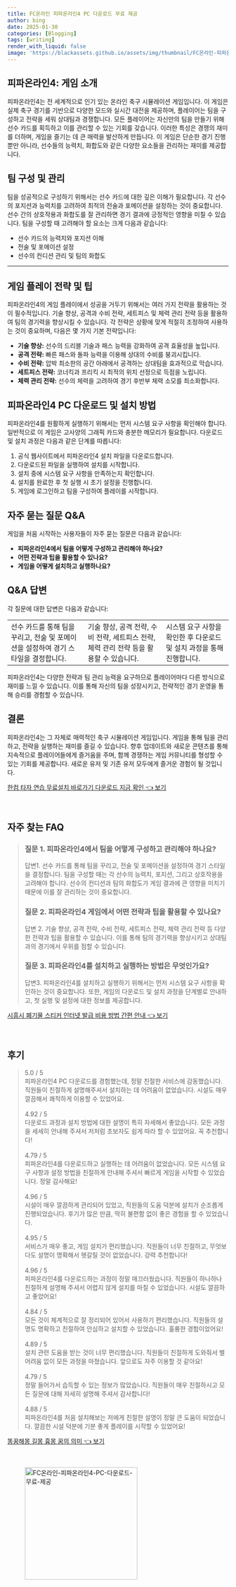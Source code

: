 ```yaml
---
title: FC온라인 피파온라인4 PC 다운로드 무료 제공
author: bing
date: 2025-01-30
categories: [Blogging]
tags: [writing]
render_with_liquid: false
image: 'https://blackassets.github.io/assets/img/thumbnail/FC온라인-피파온라인4-PC-다운로드-무료-제공.webp'
---
```



<h2 id='피파온라인4_게임소개'>피파온라인4: 게임 소개</h2>

<p>피파온라인4는 전 세계적으로 인기 있는 온라인 축구 시뮬레이션 게임입니다. 이 게임은 실제 축구 경기를 기반으로 다양한 모드와 실시간 대전을 제공하며, 플레이어는 팀을 구성하고 전략을 세워 상대팀과 경쟁합니다. 모든 플레이어는 자신만의 팀을 만들기 위해 선수 카드를 획득하고 이를 관리할 수 있는 기회를 갖습니다. 이러한 특성은 경쟁의 재미를 더하며, 게임을 즐기는 데 큰 매력을 발산하게 만듭니다. 이 게임은 단순한 경기 진행뿐만 아니라, 선수들의 능력치, 화합도와 같은 다양한 요소들을 관리하는 재미를 제공합니다.</p>

<h2 id='팀구성_및_관리'>팀 구성 및 관리</h2>

<p>팀을 성공적으로 구성하기 위해서는 선수 카드에 대한 깊은 이해가 필요합니다. 각 선수의 포지션과 능력치를 고려하여 최적의 전술과 포메이션을 설정하는 것이 중요합니다. 선수 간의 상호작용과 화합도를 잘 관리하면 경기 결과에 긍정적인 영향을 미칠 수 있습니다. 팀을 구성할 때 고려해야 할 요소는 크게 다음과 같습니다:</p>

<ul>
    <li>선수 카드의 능력치와 포지션 이해</li>
    <li>전술 및 포메이션 설정</li>
    <li>선수의 컨디션 관리 및 팀의 화합도</li>
</ul>

<hr />

<h2 id='게임_플레이_전략'>게임 플레이 전략 및 팁</h2>

<p>피파온라인4의 게임 플레이에서 성공을 거두기 위해서는 여러 가지 전략을 활용하는 것이 필수적입니다. 기술 향상, 공격과 수비 전략, 세트피스 및 체력 관리 전략 등을 활용하여 팀의 경기력을 향상시킬 수 있습니다. 각 전략은 상황에 맞게 적절히 조정하여 사용하는 것이 중요하며, 다음은 몇 가지 기본 전략입니다:</p>

<ul>
    <li><b>기술 향상:</b> 선수의 드리블 기술과 패스 능력을 강화하여 공격 효율성을 높입니다.</li>
    <li><b>공격 전략:</b> 빠른 패스와 돌파 능력을 이용해 상대의 수비를 붕괴시킵니다.</li>
    <li><b>수비 전략:</b> 압박 최소한의 공간 아래에서 공격하는 상대팀을 효과적으로 막습니다.</li>
    <li><b>세트피스 전략:</b> 코너킥과 프리킥 시 최적의 위치 선정으로 득점을 노립니다.</li>
    <li><b>체력 관리 전략:</b> 선수의 체력을 고려하여 경기 후반부 체력 소모를 최소화합니다.</li>
</ul>

<h2 id='피파온라인4_설치'>피파온라인4 PC 다운로드 및 설치 방법</h2>

<p>피파온라인4를 원활하게 실행하기 위해서는 먼저 시스템 요구 사항을 확인해야 합니다. 일반적으로 이 게임은 고사양의 그래픽 카드와 충분한 메모리가 필요합니다. 다운로드 및 설치 과정은 다음과 같은 단계를 따릅니다:</p>

<ol>
    <li>공식 웹사이트에서 피파온라인4 설치 파일을 다운로드합니다.</li>
    <li>다운로드된 파일을 실행하여 설치를 시작합니다.</li>
    <li>설치 중에 시스템 요구 사항을 만족하는지 확인합니다.</li>
    <li>설치를 완료한 후 첫 실행 시 초기 설정을 진행합니다.</li>
    <li>게임에 로그인하고 팀을 구성하여 플레이를 시작합니다.</li>
</ol>

<h2 id='자주_묻는_질문'>자주 묻는 질문 Q&A</h2>

<p>게임을 처음 시작하는 사용자들이 자주 묻는 질문은 다음과 같습니다:</p>

<ul>
    <li><b>피파온라인4에서 팀을 어떻게 구성하고 관리해야 하나요?</b></li>
    <li><b>어떤 전략과 팁을 활용할 수 있나요?</b></li>
    <li><b>게임을 어떻게 설치하고 실행하나요?</b></li>
</ul>

<h2 id='QnA_답변'>Q&A 답변</h2>

<p>각 질문에 대한 답변은 다음과 같습니다:</p>

<table>
    <tr>
        <td>선수 카드를 통해 팀을 꾸리고, 전술 및 포메이션을 설정하여 경기 스타일을 결정합니다.</td>
        <td>기술 향상, 공격 전략, 수비 전략, 세트피스 전략, 체력 관리 전략 등을 활용할 수 있습니다.</td>
        <td>시스템 요구 사항을 확인한 후 다운로드 및 설치 과정을 통해 진행합니다.</td>
    </tr>
</table>

<p>피파온라인4는 다양한 전략과 팀 관리 능력을 요구하므로 플레이어마다 다른 방식으로 재미를 느낄 수 있습니다. 이를 통해 자신의 팀을 성장시키고, 전략적인 경기 운영을 통해 승리를 경험할 수 있습니다.</p>

<h2 id='결론'>결론</h2>

<p>피파온라인4는 그 자체로 매력적인 축구 시뮬레이션 게임입니다. 게임을 통해 팀을 관리하고, 전략을 실행하는 재미를 즐길 수 있습니다. 향후 업데이트와 새로운 콘텐츠를 통해 지속적으로 플레이어들에게 즐거움을 주며, 함께 경쟁하는 게임 커뮤니티를 형성할 수 있는 기회를 제공합니다. 새로운 유저 및 기존 유저 모두에게 즐거운 경험이 될 것입니다.</p>


<p><a class="click-button" title="한컴 타자 연습 무료설치 바로가기 다운로드 지금 확인" href="https://blackassets.github.io/posts/%ED%95%9C%EC%BB%B4-%ED%83%80%EC%9E%90-%EC%97%B0%EC%8A%B5-%EB%AC%B4%EB%A3%8C%EC%84%A4%EC%B9%98-%EB%B0%94%EB%A1%9C%EA%B0%80%EA%B8%B0-%EB%8B%A4%EC%9A%B4%EB%A1%9C%EB%93%9C-%EC%A7%80%EA%B8%88-%ED%99%95%EC%9D%B8/" rel="dofollow">한컴 타자 연습 무료설치 바로가기 다운로드 지금 확인 👈 보기</a></p><br>
<h2 id='자주_찾는_FAQ'>자주 찾는 FAQ</h2>
<div itemscope="" itemtype="https://schema.org/FAQPage"> 
<blockquote> 
<div itemscope="" itemprop="mainEntity" itemtype="https://schema.org/Question"> 
<h3 itemprop="name">질문 1. 피파온라인4에서 팀을 어떻게 구성하고 관리해야 하나요?</h3> 
<div itemscope="" itemprop="acceptedAnswer" itemtype="https://schema.org/Answer"> 
<span itemprop="text"> 
<p>답변1. 선수 카드를 통해 팀을 꾸리고, 전술 및 포메이션을 설정하여 경기 스타일을 결정합니다. 팀을 구성할 때는 각 선수의 능력치, 포지션, 그리고 상호작용을 고려해야 합니다. 선수의 컨디션과 팀의 화합도가 게임 결과에 큰 영향을 미치기 때문에 이를 잘 관리하는 것이 중요합니다.</p> 
</span> 
</div> 
</div> 
<div itemscope="" itemprop="mainEntity" itemtype="https://schema.org/Question"> 
<h3 itemprop="name">질문 2. 피파온라인4 게임에서 어떤 전략과 팁을 활용할 수 있나요?</h3> 
<div itemscope="" itemprop="acceptedAnswer" itemtype="https://schema.org/Answer"> 
<span itemprop="text"> 
<p>답변 2. 기술 향상, 공격 전략, 수비 전략, 세트피스 전략, 체력 관리 전략 등 다양한 전략과 팁을 활용할 수 있습니다. 이를 통해 팀의 경기력을 향상시키고 상대팀과의 경기에서 우위를 점할 수 있습니다.</p> 
</span> 
</div> 
</div> 
<div itemscope="" itemprop="mainEntity" itemtype="https://schema.org/Question"> 
<h3 itemprop="name">질문 3. 피파온라인4를 설치하고 실행하는 방법은 무엇인가요?</h3> 
<div itemscope="" itemprop="acceptedAnswer" itemtype="https://schema.org/Answer"> 
<span itemprop="text"> 
<p>답변3. 피파온라인4를 설치하고 실행하기 위해서는 먼저 시스템 요구 사항을 확인하는 것이 중요합니다. 또한, 게임의 다운로드 및 설치 과정을 단계별로 안내하고, 첫 실행 및 설정에 대한 정보를 제공합니다.</p> 
</span> 
</div> 
</div> 
</blockquote> 
</div>
<p><a class="click-button" title="시흥시 폐기물 스티커 인터넷 발급 비용 방법 간편 안내" href="https://blackassets.github.io/posts/%EC%8B%9C%ED%9D%A5%EC%8B%9C-%ED%8F%90%EA%B8%B0%EB%AC%BC-%EC%8A%A4%ED%8B%B0%EC%BB%A4-%EC%9D%B8%ED%84%B0%EB%84%B7-%EB%B0%9C%EA%B8%89-%EB%B9%84%EC%9A%A9-%EB%B0%A9%EB%B2%95-%EA%B0%84%ED%8E%B8-%EC%95%88%EB%82%B4/" rel="dofollow">시흥시 폐기물 스티커 인터넷 발급 비용 방법 간편 안내 👈 보기</a></p><br>
<h2 id='후기'>후기</h2>
<div itemscope itemtype="https://schema.org/Product">
  <blockquote>
  <div itemprop="review" itemscope itemtype="https://schema.org/Review">
      <div itemprop="reviewRating" itemscope itemtype="https://schema.org/Rating"> <span itemprop="ratingValue">5.0</span> / <span itemprop="bestRating">5</span> </div>
      <span itemprop="reviewBody">피파온라인4 PC 다운로드를 경험했는데, 정말 친절한 서비스에 감동했습니다. 직원들이 친절하게 설명해주셔서 설치하는 데 어려움이 없었습니다. 시설도 매우 깔끔해서 쾌적하게 이용할 수 있었어요.</span>
  </div>
  <br>
  <div itemprop="review" itemscope itemtype="https://schema.org/Review">
      <div itemprop="reviewRating" itemscope itemtype="https://schema.org/Rating"> <span itemprop="ratingValue">4.92</span> / <span itemprop="bestRating">5</span> </div>
      <span itemprop="reviewBody">다운로드 과정과 설치 방법에 대한 설명이 특히 자세해서 좋았습니다. 모든 과정을 세세히 안내해 주셔서 저처럼 초보자도 쉽게 따라 할 수 있었어요. 꼭 추천합니다!</span>
  </div>
  <br>
  <div itemprop="review" itemscope itemtype="https://schema.org/Review">
      <div itemprop="reviewRating" itemscope itemtype="https://schema.org/Rating"> <span itemprop="ratingValue">4.79</span> / <span itemprop="bestRating">5</span> </div>
      <span itemprop="reviewBody">피파온라인4를 다운로드하고 실행하는 데 어려움이 없었습니다. 모든 시스템 요구 사항과 설정 방법을 친절하게 안내해 주셔서 빠르게 게임을 시작할 수 있었습니다. 정말 감사해요!</span>
  </div>
  <br>
  <div itemprop="review" itemscope itemtype="https://schema.org/Review">
      <div itemprop="reviewRating" itemscope itemtype="https://schema.org/Rating"> <span itemprop="ratingValue">4.96</span> / <span itemprop="bestRating">5</span> </div>
      <span itemprop="reviewBody">시설이 매우 깔끔하게 관리되어 있었고, 직원들의 도움 덕분에 설치가 순조롭게 진행되었습니다. 후기가 많은 만큼, 딱히 불편함 없이 좋은 경험을 할 수 있었습니다.</span>
  </div>
  <br>
  <div itemprop="review" itemscope itemtype="https://schema.org/Review">
      <div itemprop="reviewRating" itemscope itemtype="https://schema.org/Rating"> <span itemprop="ratingValue">4.95</span> / <span itemprop="bestRating">5</span> </div>
      <span itemprop="reviewBody">서비스가 매우 좋고, 게임 설치가 편리했습니다. 직원들이 너무 친절하고, 무엇보다도 설명이 명확해서 헷갈릴 것이 없었습니다. 강력 추천합니다!</span>
  </div>
  <br>
  <div itemprop="review" itemscope itemtype="https://schema.org/Review">
      <div itemprop="reviewRating" itemscope itemtype="https://schema.org/Rating"> <span itemprop="ratingValue">4.96</span> / <span itemprop="bestRating">5</span> </div>
      <span itemprop="reviewBody">피파온라인4를 다운로드하는 과정이 정말 매끄러웠습니다. 직원들이 하나하나 친절하게 설명해 주셔서 어렵지 않게 설치를 마칠 수 있었습니다. 시설도 깔끔하고 좋았어요!</span>
  </div>
  <br>
  <div itemprop="review" itemscope itemtype="https://schema.org/Review">
      <div itemprop="reviewRating" itemscope itemtype="https://schema.org/Rating"> <span itemprop="ratingValue">4.84</span> / <span itemprop="bestRating">5</span> </div>
      <span itemprop="reviewBody">모든 것이 체계적으로 잘 정리되어 있어서 사용하기 편리했습니다. 직원들의 설명도 명확하고 친절하여 안심하고 설치할 수 있었습니다. 훌륭한 경험이었어요!</span>
  </div>
  <br>
  <div itemprop="review" itemscope itemtype="https://schema.org/Review">
      <div itemprop="reviewRating" itemscope itemtype="https://schema.org/Rating"> <span itemprop="ratingValue">4.89</span> / <span itemprop="bestRating">5</span> </div>
      <span itemprop="reviewBody">설치 관련 도움을 받는 것이 너무 편리했습니다. 직원들이 친절하게 도와줘서 별 어려움 없이 모든 과정을 마쳤습니다. 앞으로도 자주 이용할 것 같아요!</span>
  </div>
  <br>
  <div itemprop="review" itemscope itemtype="https://schema.org/Review">
      <div itemprop="reviewRating" itemscope itemtype="https://schema.org/Rating"> <span itemprop="ratingValue">4.79</span> / <span itemprop="bestRating">5</span> </div>
      <span itemprop="reviewBody">정말 들어가서 습득할 수 있는 정보가 많았습니다. 직원들이 매우 친절하시고 모든 질문에 대해 자세히 설명해 주셔서 감사합니다!</span>
  </div>
  <br>
  <div itemprop="review" itemscope itemtype="https://schema.org/Review">
      <div itemprop="reviewRating" itemscope itemtype="https://schema.org/Rating"> <span itemprop="ratingValue">4.88</span> / <span itemprop="bestRating">5</span> </div>
      <span itemprop="reviewBody">피파온라인4를 처음 설치해보는 저에게 친절한 설명이 정말 큰 도움이 되었습니다. 깔끔한 시설 덕분에 기분 좋게 플레이를 시작할 수 있었어요!</span>
  </div>
  </blockquote>
</div>
<p><a class="click-button" title="똥꿈해몽 길몽 흉몽 꿈의 의미" href="https://blackassets.github.io/posts/%EB%98%A5%EA%BF%88%ED%95%B4%EB%AA%BD-%EA%B8%B8%EB%AA%BD-%ED%9D%89%EB%AA%BD-%EA%BF%88%EC%9D%98-%EC%9D%98%EB%AF%B8/" rel="dofollow">똥꿈해몽 길몽 흉몽 꿈의 의미 👈 보기</a></p><br>
<figure class="image"><img src="https://blackassets.github.io/assets/img/thumbnail/FC온라인-피파온라인4-PC-다운로드-무료-제공.webp" alt="FC온라인-피파온라인4-PC-다운로드-무료-제공" width="256" height="256"></figure>